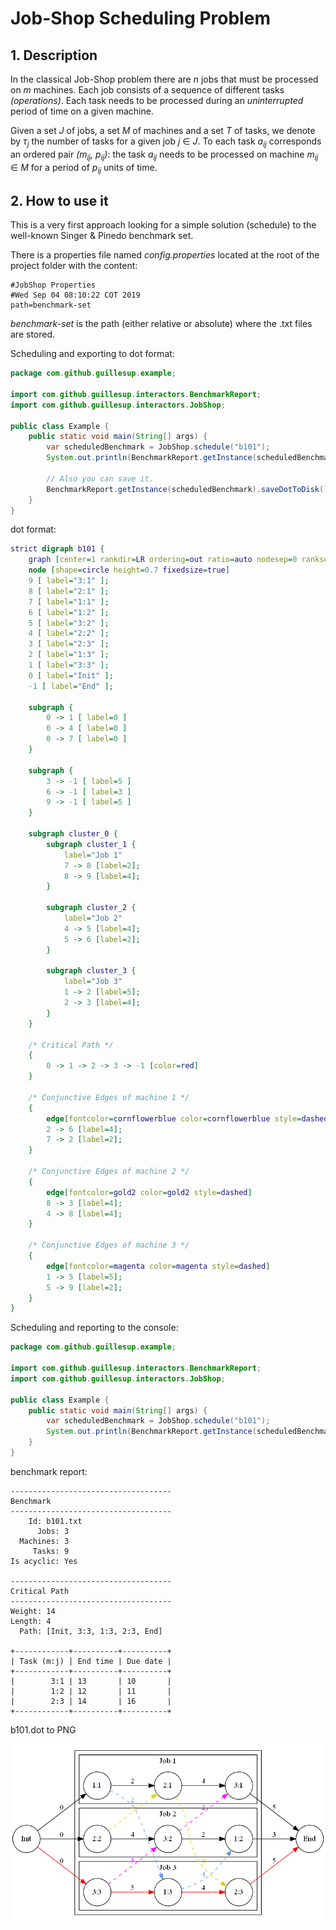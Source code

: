 # Job-Shop Scheduling Problem

## 1. Description

In the classical Job-Shop problem there are _n_ jobs that must be processed on _m_ machines. Each job consists of a sequence of different tasks _(operations)_. Each task needs to be processed during an _uninterrupted_ period of time on a given machine.

Given a set _J_ of jobs, a set _M_ of machines and a set _T_ of tasks, we denote by _τ<sub>j</sub>_ the number of tasks for a given job _j_ ∈ _J_. To each task _a<sub>ij</sub>_ corresponds an ordered pair _(m<sub>ij</sub>, p<sub>ij</sub>)_: the task _a<sub>ij</sub>_ needs to be processed on machine _m<sub>ij</sub>_ ∈ _M_ for a period of _p<sub>ij</sub>_ units of time.

## 2. How to use it

This is a very first approach looking for a simple solution (schedule) to the well-known Singer & Pinedo benchmark set.

There is a properties file named _config.properties_ located at the root of the project folder with the content:

```properties
#JobShop Properties
#Wed Sep 04 08:10:22 COT 2019
path=benchmark-set
```

_benchmark-set_ is the path (either relative or absolute) where the .txt files are stored.

Scheduling and exporting to dot format:

```java
package com.github.guillesup.example;

import com.github.guillesup.interactors.BenchmarkReport;
import com.github.guillesup.interactors.JobShop;

public class Example {
    public static void main(String[] args) {
        var scheduledBenchmark = JobShop.schedule("b101");
        System.out.println(BenchmarkReport.getInstance(scheduledBenchmark).toDot());
        
        // Also you can save it.
        BenchmarkReport.getInstance(scheduledBenchmark).saveDotToDisk();
    }
}
```

dot format:

```dot
strict digraph b101 {
	graph [center=1 rankdir=LR ordering=out ratio=auto nodesep=0 ranksep=1]
	node [shape=circle height=0.7 fixedsize=true]
	9 [ label="3:1" ];
	8 [ label="2:1" ];
	7 [ label="1:1" ];
	6 [ label="1:2" ];
	5 [ label="3:2" ];
	4 [ label="2:2" ];
	3 [ label="2:3" ];
	2 [ label="1:3" ];
	1 [ label="3:3" ];
	0 [ label="Init" ];
	-1 [ label="End" ];

	subgraph {
		0 -> 1 [ label=0 ]
		0 -> 4 [ label=0 ]
		0 -> 7 [ label=0 ]
	}

	subgraph {
		3 -> -1 [ label=5 ]
		6 -> -1 [ label=3 ]
		9 -> -1 [ label=5 ]
	}

	subgraph cluster_0 {
		subgraph cluster_1 {
			label="Job 1"
			7 -> 8 [label=2];
			8 -> 9 [label=4];
		}

		subgraph cluster_2 {
			label="Job 2"
			4 -> 5 [label=4];
			5 -> 6 [label=2];
		}

		subgraph cluster_3 {
			label="Job 3"
			1 -> 2 [label=5];
			2 -> 3 [label=4];
		}
	}

	/* Critical Path */
	{
		0 -> 1 -> 2 -> 3 -> -1 [color=red]
	}

	/* Conjunctive Edges of machine 1 */
	{
		edge[fontcolor=cornflowerblue color=cornflowerblue style=dashed]
		2 -> 6 [label=4];
		7 -> 2 [label=2];
	}

	/* Conjunctive Edges of machine 2 */
	{
		edge[fontcolor=gold2 color=gold2 style=dashed]
		8 -> 3 [label=4];
		4 -> 8 [label=4];
	}

	/* Conjunctive Edges of machine 3 */
	{
		edge[fontcolor=magenta color=magenta style=dashed]
		1 -> 5 [label=5];
		5 -> 9 [label=2];
	}
}
```
Scheduling and reporting to the console:

```java
package com.github.guillesup.example;

import com.github.guillesup.interactors.BenchmarkReport;
import com.github.guillesup.interactors.JobShop;

public class Example {
    public static void main(String[] args) {
        var scheduledBenchmark = JobShop.schedule("b101");
        System.out.println(BenchmarkReport.getInstance(scheduledBenchmark).getReport());
    }
}
```

benchmark report:

```console
------------------------------------
Benchmark
------------------------------------
	Id: b101.txt
      Jobs: 3
  Machines: 3
     Tasks: 9
Is acyclic: Yes

------------------------------------
Critical Path
------------------------------------
Weight: 14
Length: 4
  Path: [Init, 3:3, 1:3, 2:3, End]

+------------+----------+----------+ 
| Task (m:j) | End time | Due date |
+------------+----------+----------+ 
|        3:1 | 13       | 10       |
|        1:2 | 12       | 11       |
|        2:3 | 14       | 16       |
+------------+----------+----------+  
```

b101.dot to PNG

![alt text][b101.png]

[b101.png]: b101.png "b101.png"
